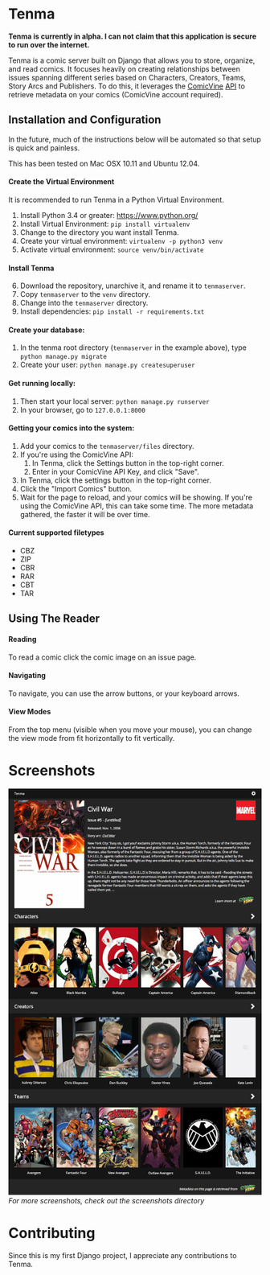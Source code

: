 # Tenma #

**Tenma is currently in alpha. I can not claim that this application is secure to run over the internet.**

Tenma is a comic server built on Django that allows you to store, organize, and read comics. It focuses heavily on creating relationships between issues spanning different series based on Characters, Creators, Teams, Story Arcs and Publishers. To do this, it leverages the [ComicVine](http://comicvine.gamespot.com) [API](http://comicvine.gamespot.com/api) to retrieve metadata on your comics (ComicVine account required). 

## Installation and Configuration ##

In the future, much of the instructions below will be automated so that setup is quick and painless. 

This has been tested on Mac OSX 10.11 and Ubuntu 12.04.

#### Create the Virtual Environment ####

It is recommended to run Tenma in a Python Virtual Environment. 

1. Install Python 3.4 or greater: https://www.python.org/
2. Install Virtual Environment: `pip install virtualenv`
3. Change to the directory you want install Tenma.
4. Create your virtual environment: `virtualenv -p python3 venv`
5. Activate virtual environment: `source venv/bin/activate`

#### Install Tenma ####

6. Download the repository, unarchive it, and rename it to `tenmaserver`.
7. Copy `tenmaserver` to the `venv` directory.
8. Change into the `tenmaserver` directory.
9. Install dependencies: `pip install -r requirements.txt`

#### Create your database: ####

1. In the tenma root directory (`tenmaserver` in the example above), type `python manage.py migrate`
2. Create your user: `python manage.py createsuperuser`

#### Get running locally: ####

1. Then start your local server: `python manage.py runserver`
2. In your browser, go to `127.0.0.1:8000`

#### Getting your comics into the system: ####

1. Add your comics to the `tenmaserver/files` directory.
2. If you're using the ComicVine API:
	1. In Tenma, click the Settings button in the top-right corner.
	2. Enter in your ComicVine API Key, and click "Save".
3. In Tenma, click the settings button in the top-right corner.
4. Click the "Import Comics" button.
5. Wait for the page to reload, and your comics will be showing. If you're using the ComicVine API, this can take some time. The more metadata gathered, the faster it will be over time.

#### Current supported filetypes ####

* CBZ
* ZIP
* CBR
* RAR
* CBT
* TAR

## Using The Reader ##

#### Reading ####
To read a comic click the comic image on an issue page. 

#### Navigating ####
To navigate, you can use the arrow buttons, or your keyboard arrows.

#### View Modes ####
From the top menu (visible when you move your mouse), you can change the view mode from fit horizontally to fit vertically.

# Screenshots #

![homepage](./screenshots/issue.png)
*For more screenshots, check out the screenshots directory*

# Contributing #
Since this is my first Django project, I appreciate any contributions to Tenma.